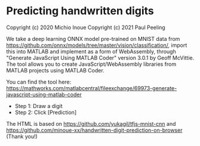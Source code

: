 # Predicting handwritten digits
Copyright (c) 2020 Michio Inoue
Copyright (c) 2021 Paul Peeling

We take a deep learning ONNX model pre-trained on MNIST data from  https://github.com/onnx/models/tree/master/vision/classification/, import this into MATLAB and implement as a form of WebAssembly, through "Generate JavaScript Using MATLAB Coder" version 3.0.1 by Geoff McVittie. The tool allows you to create JavaScript/WebAssembly libraries from MATLAB projects using MATLAB Coder.

You can find the tool here:
https://mathworks.com/matlabcentral/fileexchange/69973-generate-javascript-using-matlab-coder

- Step 1: Draw a digit 
- Step 2: Click [Prediction]

The HTML is based on https://github.com/yukagil/tfjs-mnist-cnn and https://github.com/minoue-xx/handwritten-digit-prediction-on-browser (Thank you!)
